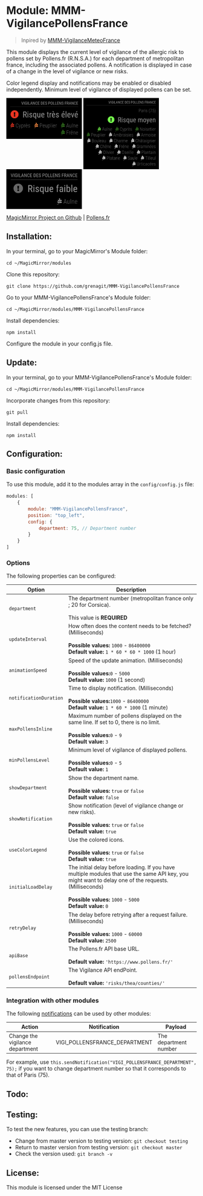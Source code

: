 # Module: MMM-VigilancePollensFrance
> Inpired by [MMM-VigilanceMeteoFrance](https://github.com/grenagit/MMM-VigilanceMeteoFrance)

This module displays the current level of vigilance of the allergic risk to pollens set by Pollens.fr (R.N.S.A.) for each department of metropolitan france, including the associated pollens. A notification is displayed in case of a change in the level of vigilance or new risks.

Color legend display and notifications may be enabled or disabled independently. Minimum level of vigilance of displayed pollens can be set.

<p align="left">
<img alt="MMM-VigilancePollensFrance Screenshot #1" src="MMM-VigilancePollensFrance_screenshot1.png" align="top" width="200px" />
<img alt="MMM-VigilancePollensFrance Screenshot #2" src="MMM-VigilancePollensFrance_screenshot2.png" align="top" width="200px" />
<img alt="MMM-VigilancePollensFrance Screenshot #3" src="MMM-VigilancePollensFrance_screenshot3.png" align="top" width="200px" />
</p>

[MagicMirror Project on Github](https://github.com/MichMich/MagicMirror) | [Pollens.fr](https://pollens.fr/)

## Installation:

In your terminal, go to your MagicMirror's Module folder:
```shell
cd ~/MagicMirror/modules
```

Clone this repository:
```shell
git clone https://github.com/grenagit/MMM-VigilancePollensFrance
```

Go to your MMM-VigilancePollensFrance's Module folder:
```shell
cd ~/MagicMirror/modules/MMM-VigilancePollensFrance
```

Install dependencies:
```shell
npm install
```

Configure the module in your config.js file.

## Update:

In your terminal, go to your MMM-VigilancePollensFrance's Module folder:
```shell
cd ~/MagicMirror/modules/MMM-VigilancePollensFrance
```

Incorporate changes from this repository:
```shell
git pull
```

Install dependencies:
```shell
npm install
```

## Configuration:

### Basic configuration

To use this module, add it to the modules array in the `config/config.js` file:
```javascript
modules: [
	{
		module: "MMM-VigilancePollensFrance",
		position: "top_left",
		config: {
			department: 75, // Department number
		}
	}
]
```

### Options

The following properties can be configured:


| Option                       | Description
| ---------------------------- | -----------
| `department`                 | The department number (metropolitan france only ; 20 for Corsica). <br><br>  This value is **REQUIRED**
| `updateInterval`             | How often does the content needs to be fetched? (Milliseconds) <br><br> **Possible values:** `1000` - `86400000` <br> **Default value:** `1 * 60 * 60 * 1000` (1 hour)
| `animationSpeed`             | Speed of the update animation. (Milliseconds) <br><br> **Possible values:**`0` - `5000` <br> **Default value:** `1000` (1 second)
| `notificationDuration`       | Time to display notification. (Milliseconds) <br><br> **Possible values:**`1000` - `86400000` <br> **Default value:** `1 * 60 * 1000` (1 minute)
| `maxPollensInline`           | Maximum number of pollens displayed on the same line. If set to 0, there is no limit. <br><br> **Possible values:**`0` - `9` <br> **Default value:** `3`
| `minPollensLevel`            | Minimum level of vigilance of displayed pollens. <br><br> **Possible values:**`0` - `5` <br> **Default value:** `1`
| `showDepartment `            | Show the department name. <br><br> **Possible values:** `true` or `false` <br> **Default value:** `false`
| `showNotification`           | Show notification (level of vigilance change or new risks). <br><br> **Possible values:** `true` or `false` <br> **Default value:** `true`
| `useColorLegend`             | Use the colored icons. <br><br> **Possible values:** `true` or `false` <br> **Default value:** `true`
| `initialLoadDelay`           | The initial delay before loading. If you have multiple modules that use the same API key, you might want to delay one of the requests. (Milliseconds) <br><br> **Possible values:** `1000` - `5000` <br> **Default value:**  `0`
| `retryDelay`                 | The delay before retrying after a request failure. (Milliseconds) <br><br> **Possible values:** `1000` - `60000` <br> **Default value:**  `2500`
| `apiBase`                    | The Pollens.fr API base URL. <br><br> **Default value:**  `'https://www.pollens.fr/'`
| `pollensEndpoint`            | The Vigilance API endPoint. <br><br> **Default value:**  `'risks/thea/counties/'`

### Integration with other modules

The following [notifications](https://github.com/MichMich/MagicMirror/wiki/notifications) can be used by other modules:

| Action                          | Notification                | Payload
| ------------------------------- | --------------------------- | -------
| Change the vigilance department | VIGI_POLLENSFRANCE_DEPARTMENT | The department number

For example, use `this.sendNotification("VIGI_POLLENSFRANCE_DEPARTMENT", 75);` if you want to change department number so that it corresponds to that of Paris (75).

## Todo:

## Testing:

To test the new features, you can use the testing branch:

- Change from master version to testing version: `git checkout testing`
- Return to master version from testing version: `git checkout master`
- Check the version used: `git branch -v`

## License:

This module is licensed under the MIT License
